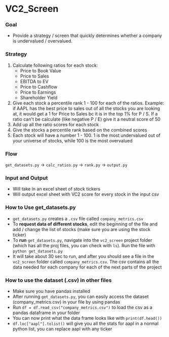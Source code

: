 # VC2_Screen

### Goal
* Provide a strategy / screen that quickly determines whether a company is undervalued / overvalued.

### Strategy
1. Calculate following ratios for each stock:
    * Price to Book Value
    * Price to Sales 
    * EBITDA to EV
    * Price to Cashflow 
    * Price to Earnings
    * Shareholder Yield
2. Give each stock a percentile rank 1 - 100 for each of the ratios. Example: if AAPL has the best price to sales out of all the stocks you are looking at, it would get a 1 for Price to Sales bc it is in the top 1% for P / S. If a ratio can't be calculate (like negative P / E) give it a neutral score of 50
3. Add up all the ratio scores for each stock
4. Give the stocks a percentile rank based on the combined scores
5. Each stock will have a number 1 - 100. 1 is the most undervalued out of your universe of stocks, while 100 is the most overvalued

### Flow
```get_datasets.py``` ->  ```calc_ratios.py``` -> ```rank.py``` -> ```output.py```

### Input and Output
* Will take in an excel sheet of stock tickers
* Will output excel sheet with VC2 score for every stock in the input csv

### How to Use get_datasets.py 
* ```get_datasets.py``` creates a ```.csv``` file called ```company_metrics.csv```
* To **request data of different stocks**, edit the beginning of the file and add / change the list of stocks (make sure you are using the stock ticker)
* To **run** ```get_datasets.py```, navigate into the ```vc2_screen``` project folder (which has all the proj files, you can check with ```ls```). Run the file with ```python get_datasets.py```
* It will take about 30 sec to run, and after you should see a file in the ```vc2_screen``` folder called ```company_metrics.csv```. The csv contains all the data needed for each company for each of the next parts of the project

### How to use the dataset (.csv) in other files
* Make sure you have pandas installed
* After running ```get_datasets.py```, you can easily access the dataset (company_metrics.csv) in your file by using pandas
* Run  ```df = df.read_csv("company_metrics.csv")``` to load the csv as a pandas dataframe in your folder
* You can now print what the data frame looks like with ```print(df.head())```
* ```df.loc["aapl"].tolist()``` will give you all the stats for aapl in a normal python list, you can replace aapl with any ticker

